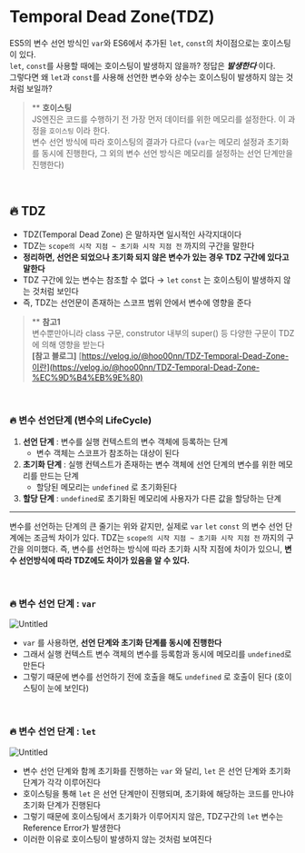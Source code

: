 # Temporal Dead Zone(TDZ)
ES5의 변수 선언 방식인 `var`와 ES6에서 추가된 `let`, `const`의 차이점으로는 호이스팅이 있다.<br>
`let`, `const`를 사용할 때에는 호이스팅이 발생하지 않을까? 정답은 ***발생한다*** 이다.<br>
그렇다면 왜 `let`과 `const`를 사용해 선언한 변수와 상수는 호이스팅이 발생하지 않는 것처럼 보일까? 

> ** **호이스팅** 
> <br>
> JS엔진은 코드를 수행하기 전 가장 먼저 데이터를 위한 메모리를 설정한다. 이 과정을 `호이스팅` 이라 한다.  
> 변수 선언 방식에 따라 호이스팅의 결과가 다르다 
> (`var`는 메모리 설정과 초기화를 동시에 진행한다, 그 외의 변수 선언 방식은 메모리를 설정하는 선언 단계만을 진행한다)


<br>

## 🔥 TDZ

- TDZ(Temporal Dead Zone) 은 말하자면 일시적인 사각지대이다
- TDZ는 `scope의 시작 지점 ~ 초기화 시작 지점 전` 까지의 구간을 말한다
- **정리하면, 선언은 되었으나 초기화 되지 않은 변수가 있는 경우 TDZ 구간에 있다고 말한다**
- TDZ 구간에 있는 변수는 참조할 수 없다 → `let` `const` 는 호이스팅이 발생하지 않는 것처럼 보인다
- 즉, TDZ는 선언문이 존재하는 스코프 범위 안에서 변수에 영향을 준다

> ** **참고1** <br>
> 변수뿐만아니라 class 구문, construtor 내부의 super() 등 다양한 구문이 TDZ에 의해 영향을 받는다 <br>
> **[참고 블로그]** [https://velog.io/@hoo00nn/TDZ-Temporal-Dead-Zone-이란](https://velog.io/@hoo00nn/TDZ-Temporal-Dead-Zone-%EC%9D%B4%EB%9E%80)



<br>

### 🔥 변수 선언단계 (변수의 LifeCycle)


1. **선언 단계** : 변수를 실행 컨텍스트의 변수 객체에 등록하는 단계
    - 변수 객체는 스코프가 참조하는 대상이 된다
2. **초기화 단계** : 실행 컨텍스트가 존재하는 변수 객체에 선언 단계의 변수를 위한 메모리를 만드는 단계
    - 할당된 메모리는 `undefined` 로 초기화된다
3. **할당 단계** : `undefined`로 초기화된 메모리에 사용자가 다른 값을 할당하는 단계

---

변수를 선언하는 단계의 큰 줄기는 위와 같지만, 실제로 `var` `let` `const` 의 변수 선언 단계에는 조금씩 차이가 있다. TDZ는 `scope의 시작 지점 ~ 초기화 시작 지점 전` 까지의 구간을 의미했다.
즉, 변수를 선언하는 방식에 따라 초기화 시작 지점에 차이가 있으니, **변수 선언방식에 따라 TDZ에도 차이가 있음을 알 수 있다.**


<br>

### 🔥 변수 선언 단계 : `var`

![Untitled](https://media.vlpt.us/images/kyoung-jnn/post/e68eef7b-eb54-473b-b4d2-8213e2988324/img1.daumcdn.jpg)
- `var` 를 사용하면, **선언 단계와 초기화 단계를 동시에 진행한다**
- 그래서 실행 컨텍스트 변수 객체의 변수를 등록함과 동시에 메모리를 `undefined`로 만든다
- 그렇기 때문에 변수를 선언하기 전에 호출을 해도 `undefined` 로 호출이 된다 (호이스팅이 눈에 보인다)


<br>

### 🔥 변수 선언 단계 : `let`

![Untitled](https://media.vlpt.us/images/kyoung-jnn/post/58b35d85-d8b9-4f40-896e-b142b3ea9542/img1.daumcdn-1.jpg)
- 변수 선언 단계와 함께 초기화를 진행하는 `var` 와 달리, `let` 은 선언 단계와 초기화 단계가 각각 이루어진다
- 호이스팅을 통해 `let` 은 선언 단계만이 진행되며, 초기화에 해당하는 코드를 만나야 초기화 단계가 진행된다
- 그렇기 때문에 호이스팅에서 초기화가 이루어지지 않은, TDZ구간의 `let` 변수는 Reference Error가 발생한다
- 이러한 이유로 호이스팅이 발생하지 않는 것처럼 보여진다